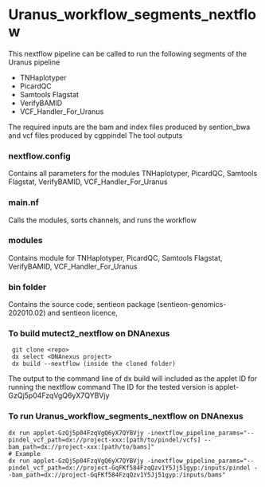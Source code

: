 # Uranus_workflow_segments_nextflow

This nextflow pipeline can be called to run the following segments of the Uranus pipeline
- TNHaplotyper
- PicardQC
- Samtools Flagstat
- VerifyBAMID
- VCF_Handler_For_Uranus

The required inputs are the bam and index files produced by sention_bwa and vcf files produced by cgppindel
The tool outputs

### nextflow.config
Contains all parameters for the modules TNHaplotyper, PicardQC, Samtools Flagstat, VerifyBAMID, VCF_Handler_For_Uranus
### main.nf
Calls the modules, sorts channels,  and runs the workflow
### modules
Contains module for TNHaplotyper, PicardQC, Samtools Flagstat, VerifyBAMID, VCF_Handler_For_Uranus
### bin folder
Contains the source code, sentieon package (sentieon-genomics-202010.02) and sentieon licence, 
### To build mutect2_nextflow on DNAnexus
```
 git clone <repo>
 dx select <DNAnexus project>
 dx build --nextflow (inside the cloned folder)
 ```
 The output to the command line of dx build will included as the applet ID for running the nextflow command
 The ID for the tested version is applet-GzQj5p04FzqVgQ6yX7QYBVjy
### To run Uranus_workflow_segments_nextflow on DNAnexus
 ```
 dx run applet-GzQj5p04FzqVgQ6yX7QYBVjy -inextflow_pipeline_params="--pindel_vcf_path=dx://project-xxx:[path/to/pindel/vcfs] --bam_path=dx://project-xxx:[path/to/bams]"
 # Example
 dx run applet-GzQj5p04FzqVgQ6yX7QYBVjy -inextflow_pipeline_params="--pindel_vcf_path=dx://project-GqFKf584FzqQzv1Y5Jj51gyp:/inputs/pindel --bam_path=dx://project-GqFKf584FzqQzv1Y5Jj51gyp:/inputs/bams"

```
